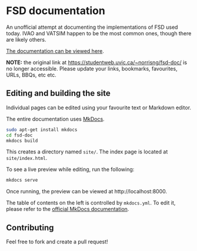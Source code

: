 # FSD documentation #

An unofficial attempt at documenting the implementations of FSD used today. IVAO and VATSIM happen to be the most common ones, though there are likely others.

[The documentation can be viewed here](https://fsd-doc.norrisng.ca/).

**NOTE:** the original link at https://studentweb.uvic.ca/~norrisng/fsd-doc/ is no longer accessible. Please update your links, bookmarks, favourites, URLs, BBQs, etc etc.

## Editing and building the site ##

Individual pages can be edited using your favourite text or Markdown editor.

The entire documentation uses [MkDocs](https://www.mkdocs.org/).

```bash
sudo apt-get install mkdocs
cd fsd-doc
mkdocs build
```

This creates a directory named `site/`. The index page is located at `site/index.html`.

To see a live preview while editing, run the following:

```bash
mkdocs serve
```

Once running, the preview can be viewed at http://localhost:8000.

The table of contents on the left is controlled by `mkdocs.yml`. To edit it, please refer to the [official MkDocs documentation](https://www.mkdocs.org/#adding-pages).



## Contributing ##

Feel free to fork and create a pull request!
